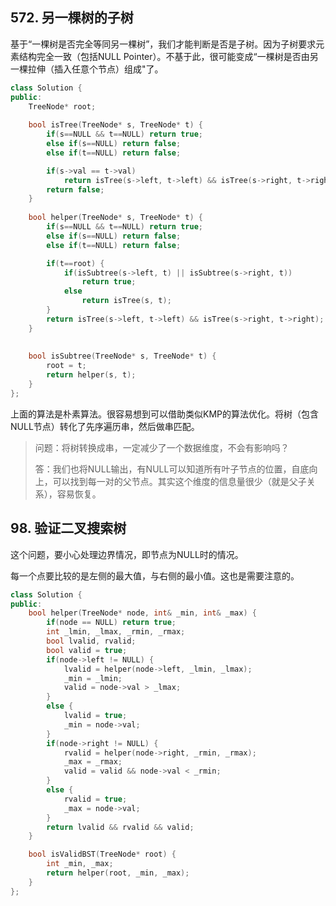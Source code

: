 ## 572. 另一棵树的子树

基于“一棵树是否完全等同另一棵树”，我们才能判断是否是子树。因为子树要求元素结构完全一致（包括NULL Pointer）。不基于此，很可能变成“一棵树是否由另一棵拉伸（插入任意个节点）组成"了。

```cpp
class Solution {
public:
    TreeNode* root;
    
    bool isTree(TreeNode* s, TreeNode* t) {
        if(s==NULL && t==NULL) return true;
        else if(s==NULL) return false;
        else if(t==NULL) return false;

        if(s->val == t->val) 
            return isTree(s->left, t->left) && isTree(s->right, t->right); 
        return false;
    }
    
    bool helper(TreeNode* s, TreeNode* t) {
        if(s==NULL && t==NULL) return true;
        else if(s==NULL) return false;
        else if(t==NULL) return false;

        if(t==root) {
            if(isSubtree(s->left, t) || isSubtree(s->right, t))
                return true;
            else 
                return isTree(s, t);
        }
        return isTree(s->left, t->left) && isTree(s->right, t->right);
    }
    
    
    bool isSubtree(TreeNode* s, TreeNode* t) {
        root = t;
        return helper(s, t);
    }
};
```

上面的算法是朴素算法。很容易想到可以借助类似KMP的算法优化。将树（包含NULL节点）转化了先序遍历串，然后做串匹配。

> 问题：将树转换成串，一定减少了一个数据维度，不会有影响吗？
> 
> 答：我们也将NULL输出，有NULL可以知道所有叶子节点的位置，自底向上，可以找到每一对的父节点。其实这个维度的信息量很少（就是父子关系），容易恢复。

## 98. 验证二叉搜索树

这个问题，要小心处理边界情况，即节点为NULL时的情况。

每一个点要比较的是左侧的最大值，与右侧的最小值。这也是需要注意的。

```cpp
class Solution {
public:
    bool helper(TreeNode* node, int& _min, int& _max) {
        if(node == NULL) return true;
        int _lmin, _lmax, _rmin, _rmax;
        bool lvalid, rvalid;
        bool valid = true;
        if(node->left != NULL) {
            lvalid = helper(node->left, _lmin, _lmax);
            _min = _lmin;
            valid = node->val > _lmax;
        }
        else {
            lvalid = true;
            _min = node->val;
        }
        if(node->right != NULL) {
            rvalid = helper(node->right, _rmin, _rmax);
            _max = _rmax;
            valid = valid && node->val < _rmin;
        }
        else {
            rvalid = true;
            _max = node->val;
        }
        return lvalid && rvalid && valid; 
    }

    bool isValidBST(TreeNode* root) {
        int _min, _max;
        return helper(root, _min, _max);
    }
};
```